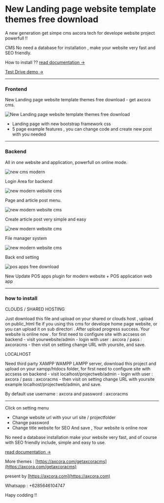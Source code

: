 # New Landing page website template themes free download

A new generation get simpe cms axcora tech for develope website project powerfull !! 

CMS No need a database for installation , make your website very fast and SEO friendly.

How to install ?? [read documentation  →](https://axcora.com/getaxcoracms/index.php?id=get-started)

[Test Drive demo →](https://youtu.be/MNR7h2PnB2E)

---------------------------------

### Frontend

New Landing page website template themes free download - get axcora cms.

![New Landing page website template themes free download](https://axcora.com/getaxcoracms/data/uploads/1.jpg)

+ Landing page with new bootstrap framework css 
+ 5 page example features , you can change code and create new post with you needed

---------------------------------

### Backend

All in one website and application, powerfull on online mode.

![new cms modern](https://axcora.com/getaxcoracms/id/data/uploads/cmswebsitebaru%20%285%29.png)

Login Area for backend

![new modern website cms](https://axcora.com/getaxcoracms/id/data/uploads/cmswebsitebaru%20%284%29.png)

Page and article post menu.

![new modern website cms](https://axcora.com/getaxcoracms/id/data/uploads/cmswebsitebaru%20%283%29.png)

Create article post very simple and easy

![new modern website cms](https://axcora.com/getaxcoracms/id/data/uploads/cmswebsitebaru%20%282%29.png)

File manager system

![new modern website cms](https://axcora.com/getaxcoracms/id/data/uploads/cmswebsitebaru%20%281%29.png)

Back end setting

![pos apps free download](https://1.bp.blogspot.com/-oAJGBpB86I4/YBDnCo2tn7I/AAAAAAAAMo4/2uUQrJaYJcwYk1O9gMmIP5sL0kh6tDV9gCLcBGAsYHQ/s1372/Screenshot_2021-01-27%2BMobile%2BWeb%2BApps%2B%25C2%25BB%2BSupport.png)

New Update POS apps plugin for modern website + POS application web app

 -----------------------------------------------------------------
### how to install

CLOUDS / SHARED HOSTING

Just download this file and upload on your shared or clouds host , upload on public_html fle if you using this cms for develope home page website, or you can upload it on sub directori .
After upload progress success. Your website is online now . for first need to configure site with accsess on backend - visit yourwebsite/admin - login with user : axcora / pass : axcoracms - then visit on setting change URL with yoursite, and save.

LOCALHOST

Need third party XAMPP WAMPP LAMPP server, download this project and upload on your xampp/htdocs folder,  for first need to configure site with accsess on backend - visit localhost/projectweb/admin - login with user : axcora / pass : axcoracms - then visit on setting change URL with yoursite example localhost/projectweb/admin, and save.

By default use username : axcora and password : axcoracms

------------------------

Click on setting menu
+ Change website url with your url site / projectfolder
+ Change password
+ Change title website for SEO
And save , Your website is online now 

No need a database installation make your website very fast, and of course with SEO friendly include, simple and easy to use.

[read documentation  →](https://axcora.com/getaxcoracms/index.php?id=get-started)

More themes :
[https://axcora.com/getaxcoracms](https://axcora.com/getaxcoracms)

present by [https://axcora.com](https://axcora.com)

Whatsapp : +6285646104747

Hapy codding !!
